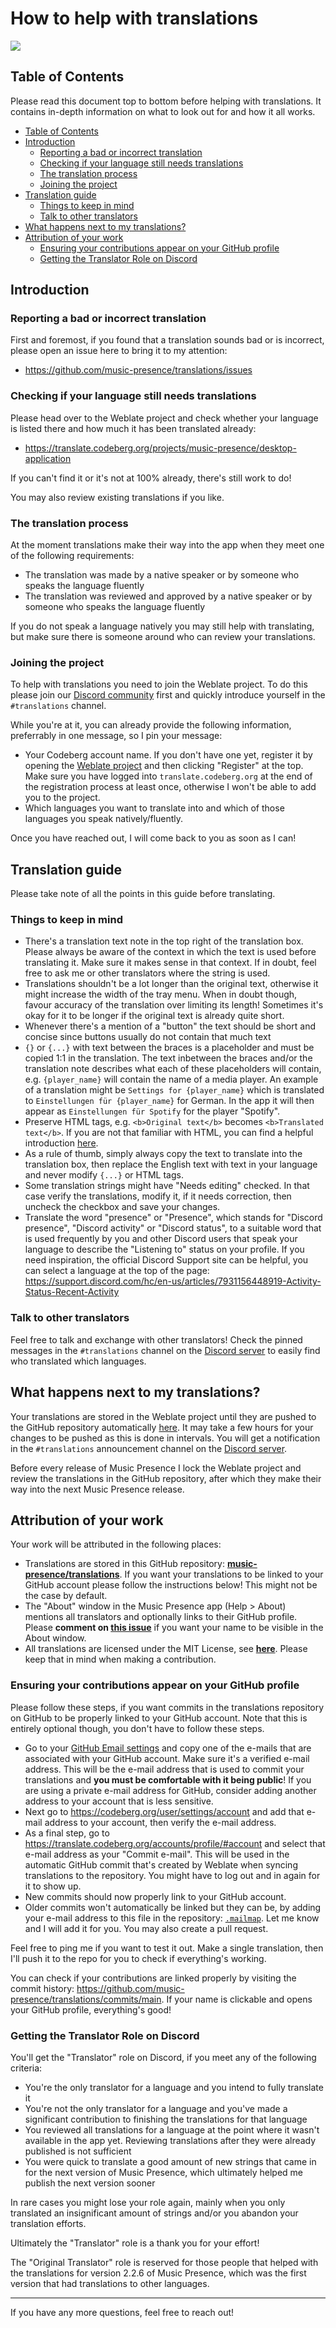 # How to help with translations

[![](https://translate.codeberg.org/widget/music-presence/desktop-application/287x66-grey.png)](https://translate.codeberg.org/projects/music-presence/desktop-application)

## Table of Contents

Please read this document top to bottom before helping with translations.
It contains in-depth information on what to look out for and how it all works.

* [Table of Contents](#table-of-contents)
* [Introduction](#introduction)
  * [Reporting a bad or incorrect translation](#reporting-a-bad-or-incorrect-translation)
  * [Checking if your language still needs translations](#checking-if-your-language-still-needs-translations)
  * [The translation process](#the-translation-process)
  * [Joining the project](#joining-the-project)
* [Translation guide](#translation-guide)
  * [Things to keep in mind](#things-to-keep-in-mind)
  * [Talk to other translators](#talk-to-other-translators)
* [What happens next to my translations?](#what-happens-next-to-my-translations)
* [Attribution of your work](#attribution-of-your-work)
  * [Ensuring your contributions appear on your GitHub profile](#ensuring-your-contributions-appear-on-your-github-profile)
  * [Getting the Translator Role on Discord](#getting-the-translator-role-on-discord)

## Introduction

### Reporting a bad or incorrect translation

First and foremost, if you found that a translation sounds bad or is incorrect,
please open an issue here to bring it to my attention:

- https://github.com/music-presence/translations/issues

### Checking if your language still needs translations

Please head over to the Weblate project and check whether your language is listed there
and how much it has been translated already:

- https://translate.codeberg.org/projects/music-presence/desktop-application

If you can't find it or it's not at 100% already, there's still work to do!

You may also review existing translations if you like.

### The translation process

At the moment translations make their way into the app
when they meet one of the following requirements:

- The translation was made by a native speaker
or by someone who speaks the language fluently
- The translation was reviewed and approved by a native speaker
or by someone who speaks the language fluently

If you do not speak a language natively you may still help with translating,
but make sure there is someone around who can review your translations.

### Joining the project

To help with translations you need to join the Weblate project.
To do this please join our
[Discord community](https://discord-invite.musicpresence.app) first
and quickly introduce yourself in the `#translations` channel.

While you're at it, you can already provide the following information,
preferrably in one message, so I pin your message:

- Your Codeberg account name. If you don't have one yet, register it
by opening the [Weblate project](https://translate.codeberg.org/projects/music-presence/desktop-application/)
and then clicking "Register" at the top.
Make sure you have logged into `translate.codeberg.org`
at the end of the registration process at least once,
otherwise I won't be able to add you to the project.
- Which languages you want to translate into
and which of those languages you speak natively/fluently.

Once you have reached out, I will come back to you as soon as I can!

## Translation guide

Please take note of all the points in this guide before translating.

### Things to keep in mind

- There's a translation text note in the top right of the translation box. Please always be aware of the context in which the text is used before translating it. Make sure it makes sense in that context. If in doubt, feel free to ask me or other translators where the string is used.
- Translations shouldn't be a lot longer than the original text, otherwise it might increase the width of the tray menu. When in doubt though, favour accuracy of the translation over limiting its length! Sometimes it's okay for it to be longer if the original text is already quite short.
- Whenever there's a mention of a "button" the text should be short and concise since buttons usually do not contain that much text
- `{}` or `{...}` with text between the braces is a placeholder and must be copied 1:1 in the translation. The text inbetween the braces and/or the translation note describes what each of these placeholders will contain, e.g. `{player_name}` will contain the name of a media player. An example of a translation might be `Settings for {player_name}` which is translated to `Einstellungen für {player_name}` for German. In the app it will then appear as `Einstellungen für Spotify` for the player "Spotify".
- Preserve HTML tags, e.g. `<b>Original text</b>` becomes `<b>Translated text</b>`. If you are not that familiar with HTML, you can find a helpful introduction [here](https://www.w3schools.com/html/html_intro.asp).
- As a rule of thumb, simply always copy the text to translate into the translation box, then replace the English text with text in your language and never modify `{...}` or HTML tags.
- Some translation strings might have "Needs editing" checked. In that case verify the translations, modify it, if it needs correction, then uncheck the checkbox and save your changes.
- Translate the word "presence" or "Presence", which stands for "Discord presence", "Discord activity" or "Discord status", to a suitable word that is used frequently by you and other Discord users that speak your language to describe the "Listening to" status on your profile. If you need inspiration, the official Discord Support site can be helpful, you can select a language at the top of the page: https://support.discord.com/hc/en-us/articles/7931156448919-Activity-Status-Recent-Activity

### Talk to other translators

Feel free to talk and exchange with other translators!
Check the pinned messages in the `#translations` channel
on the [Discord server](https://discord-invite.musicpresence.app)
to easily find who translated which languages.

## What happens next to my translations?

Your translations are stored in the Weblate project
until they are pushed to the GitHub repository automatically
[here](https://github.com/music-presence/translations).
It may take a few hours for your changes to be pushed
as this is done in intervals.
You will get a notification in the `#translations` announcement channel
on the [Discord server](https://discord-invite.musicpresence.app).

Before every release of Music Presence
I lock the Weblate project and review the translations in the GitHub repository,
after which they make their way into the next Music Presence release.

## Attribution of your work

Your work will be attributed in the following places:

- Translations are stored in this GitHub repository:
[**music-presence/translations**](https://github.com/music-presence/translations).
If you want your translations to be linked to your GitHub account
please follow the instructions below!
This might not be the case by default.
- The "About" window in the Music Presence app (Help > About)
mentions all translators and optionally links to their GitHub profile.
Please **comment on [this issue](https://github.com/music-presence/translations/issues/1)**
if you want your name to be visible in the About window.
- All translations are licensed under the MIT License,
see [**here**](https://github.com/music-presence/translations/blob/main/LICENSE).
Please keep that in mind when making a contribution.

### Ensuring your contributions appear on your GitHub profile

Please follow these steps,
if you want commits in the translations repository on GitHub
to be properly linked to your GitHub account.
Note that this is entirely optional though,
you don't have to follow these steps.

- Go to your [GitHub Email settings](https://github.com/settings/emails)
and copy one of the e-mails that are associated with your GitHub account.
Make sure it's a verified e-mail address.
This will be the e-mail address that is used to commit your translations
and **you must be comfortable with it being public**!
If you are using a private e-mail address for GitHub,
consider adding another address to your account that is less sensitive.
- Next go to https://codeberg.org/user/settings/account 
and add that e-mail address to your account,
then verify the e-mail address.
- As a final step,
go to https://translate.codeberg.org/accounts/profile/#account
and select that e-mail address as your "Commit e-mail".
This will be used in the automatic GitHub commit
that's created by Weblate when syncing translations to the repository.
You might have to log out and in again for it to show up.
- New commits should now properly link to your GitHub account.
- Older commits won't automatically be linked
but they can be, by adding your e-mail address to this
file in the repository: [`.mailmap`](https://github.com/music-presence/translations/blob/main/.mailmap). Let me know and I will add it for you.
You may also create a pull request.

Feel free to ping me if you want to test it out.
Make a single translation, then I'll push it to the repo
for you to check if everything's working.

You can check if your contributions are linked properly
by visiting the commit history: https://github.com/music-presence/translations/commits/main.
If your name is clickable and opens your GitHub profile,
everything's good!

### Getting the Translator Role on Discord

You'll get the "Translator" role on Discord,
if you meet any of the following criteria:

- You're the only translator for a language
  and you intend to fully translate it
- You're not the only translator for a language
  and you've made a significant contribution
  to finishing the translations for that language
- You reviewed all translations for a language
  at the point where it wasn't available in the app yet.
  Reviewing translations after they were already published is not sufficient
- You were quick to translate a good amount of new strings
  that came in for the next version of Music Presence,
  which ultimately helped me publish the next version sooner

In rare cases you might lose your role again,
mainly when you only translated an insignificant amount of strings
and/or you abandon your translation efforts.

Ultimately the "Translator" role is a thank you for your effort!

The "Original Translator" role is reserved for those people
that helped with the translations for version 2.2.6 of Music Presence,
which was the first version that had translations to other languages.

---

If you have any more questions, feel free to reach out!

